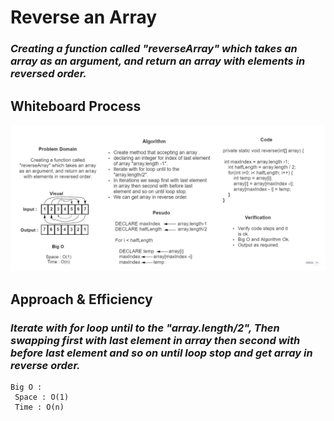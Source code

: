 # Reverse an Array

### *Creating a function called "reverseArray" which takes an array as an argument, and return an array with elements in reversed order.*

## Whiteboard Process

![reverseArray](./array-reverse.jpg)

## Approach & Efficiency
### *Iterate with for loop until to the "array.length/2", Then swapping first with last element in array then second with before last element and so on until loop stop and get array in reverse order.*
```
Big O :
 Space : O(1)
 Time : O(n)
```